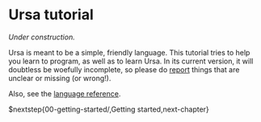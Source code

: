 # Ursa tutorial

*Under construction.*

Ursa is meant to be a simple, friendly language. This tutorial tries to help you learn to program, as well as to learn Ursa. In its current version, it will doubtless be woefully incomplete, so please do [report](https://github.com/ursalang/ursalang.github.io/issues) things that are unclear or missing (or wrong!).

Also, see the [language reference](../reference.md).

$nextstep{00-getting-started/,Getting started,next-chapter}